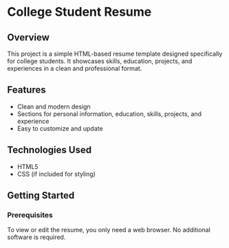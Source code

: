 # College Student Resume

## Overview

This project is a simple HTML-based resume template designed specifically for college students. It showcases skills, education, projects, and experiences in a clean and professional format.

## Features

- Clean and modern design
- Sections for personal information, education, skills, projects, and experience
- Easy to customize and update

## Technologies Used

- HTML5
- CSS (if included for styling)

## Getting Started

### Prerequisites

To view or edit the resume, you only need a web browser. No additional software is required.


